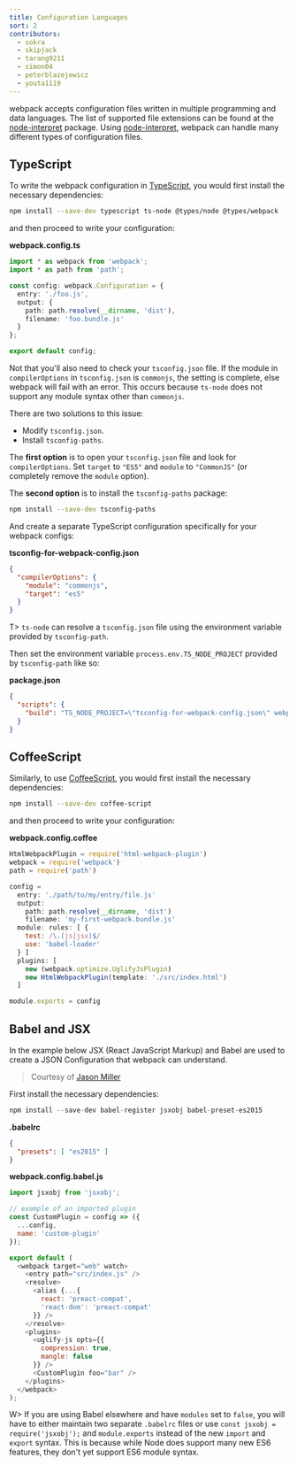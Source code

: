 ```yaml
---
title: Configuration Languages
sort: 2
contributors:
  - sokra
  - skipjack
  - tarang9211
  - simon04
  - peterblazejewicz
  - youta1119
---
```


webpack accepts configuration files written in multiple programming and data languages. The list of supported file extensions can be found at the [node-interpret](https://github.com/js-cli/js-interpret) package. Using [node-interpret](https://github.com/js-cli/js-interpret), webpack can handle many different types of configuration files.


## TypeScript

To write the webpack configuration in [TypeScript](http://www.typescriptlang.org/), you would first install the necessary dependencies:

``` bash
npm install --save-dev typescript ts-node @types/node @types/webpack
```

and then proceed to write your configuration:

__webpack.config.ts__

```typescript
import * as webpack from 'webpack';
import * as path from 'path';

const config: webpack.Configuration = {
  entry: './foo.js',
  output: {
    path: path.resolve(__dirname, 'dist'),
    filename: 'foo.bundle.js'
  }
};

export default config;
```

Not that you'll also need to check your `tsconfig.json` file. If the module in `compilerOptions` in `tsconfig.json` is `commonjs`, the setting is complete, else webpack will fail with an error. This occurs because `ts-node` does not support any module syntax other than `commonjs`.

There are two solutions to this issue:

- Modify `tsconfig.json`.
- Install `tsconfig-paths`.

The __first option__ is to open your `tsconfig.json` file and look for `compilerOptions`. Set `target` to `"ES5"` and `module` to `"CommonJS"` (or completely remove the `module` option).

The __second option__ is to install the `tsconfig-paths` package:

``` bash
npm install --save-dev tsconfig-paths
```

And create a separate TypeScript configuration specifically for your webpack configs:

__tsconfig-for-webpack-config.json__

``` json
{
  "compilerOptions": {
    "module": "commonjs",
    "target": "es5"
  }
}
```

T> `ts-node` can resolve a `tsconfig.json` file using the environment variable provided by `tsconfig-path`.

Then set the environment variable `process.env.TS_NODE_PROJECT` provided by `tsconfig-path` like so:

__package.json__

```json
{
  "scripts": {
    "build": "TS_NODE_PROJECT=\"tsconfig-for-webpack-config.json\" webpack"
  }
}
```


## CoffeeScript

Similarly, to use [CoffeeScript](http://coffeescript.org/), you would first install the necessary dependencies:

``` bash
npm install --save-dev coffee-script
```

and then proceed to write your configuration:

__webpack.config.coffee__

```javascript
HtmlWebpackPlugin = require('html-webpack-plugin')
webpack = require('webpack')
path = require('path')

config =
  entry: './path/to/my/entry/file.js'
  output:
    path: path.resolve(__dirname, 'dist')
    filename: 'my-first-webpack.bundle.js'
  module: rules: [ {
    test: /\.(js|jsx)$/
    use: 'babel-loader'
  } ]
  plugins: [
    new (webpack.optimize.UglifyJsPlugin)
    new HtmlWebpackPlugin(template: './src/index.html')
  ]

module.exports = config
```


## Babel and JSX

In the example below JSX (React JavaScript Markup) and Babel are used to create a JSON Configuration that webpack can understand.

> Courtesy of [Jason Miller](https://twitter.com/_developit/status/769583291666169862)

First install the necessary dependencies:

``` js
npm install --save-dev babel-register jsxobj babel-preset-es2015
```

__.babelrc__

``` json
{
  "presets": [ "es2015" ]
}
```

__webpack.config.babel.js__

``` js
import jsxobj from 'jsxobj';

// example of an imported plugin
const CustomPlugin = config => ({
  ...config,
  name: 'custom-plugin'
});

export default (
  <webpack target="web" watch>
    <entry path="src/index.js" />
    <resolve>
      <alias {...{
        react: 'preact-compat',
        'react-dom': 'preact-compat'
      }} />
    </resolve>
    <plugins>
      <uglify-js opts={{
        compression: true,
        mangle: false
      }} />
      <CustomPlugin foo="bar" />
    </plugins>
  </webpack>
);
```

W> If you are using Babel elsewhere and have `modules` set to `false`, you will have to either maintain two separate `.babelrc` files or use `const jsxobj = require('jsxobj');` and `module.exports` instead of the new `import` and `export` syntax. This is because while Node does support many new ES6 features, they don't yet support ES6 module syntax.
